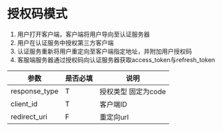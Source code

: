 # 授权码模式

1. 用户打开客户端，客户端将用户导向至认证服务器
2. 用户在认证服务中授权第三方客户端
3. 认证服务重新将用户重定向至客户端指定地址，并附加用户授权码
4. 客服端服务器通过授权码向认证服务器获取access_token与refresh_token

| 参数            | 是否必填 | 说明           |
|---------------|------|--------------|
| response_type | T    | 授权类型 固定为code |
| client_id     | T    | 客户端ID        |
| redirect_uri | F |  重定向url            |
